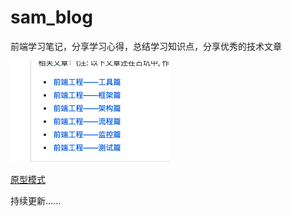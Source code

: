 # sam_blog
前端学习笔记，分享学习心得，总结学习知识点，分享优秀的技术文章

![测试插入图片](https://github.com/samsonCao/sam_blog/blob/master/Image/image.png)

[原型模式](https://github.com/samsonCao/sam_blog/issues/1)


持续更新......
